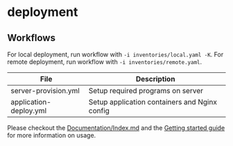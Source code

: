 # deployment

## Workflows

For local deployment, run workflow with `-i inventories/local.yaml -K`.
For remote deployment, run workflow with `-i inventories/remote.yaml`.

| File | Description |
| ---- | ----------- |
| server-provision.yml | Setup required programs on server  |
| application-deploy.yml | Setup application containers and Nginx config |

Please checkout the [Documentation/Index.md](documentation) and
the [Getting started guide](Documentation/GettingStarted/Index.md) for more information on usage.